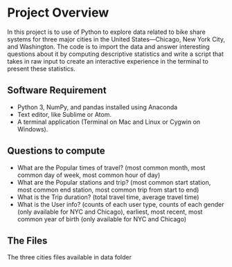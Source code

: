 # Project Overview
In this project is to use of Python to explore data related to bike share systems for three major cities in the United States—Chicago, New York City, and Washington. The code is to import the data and answer interesting questions about it by computing descriptive statistics and write a script that takes in raw input to create an interactive experience in the terminal to present these statistics.
## Software Requirement 
- Python 3, NumPy, and pandas installed using Anaconda
- Text editor, like Sublime or Atom.
- A terminal application (Terminal on Mac and Linux or Cygwin on Windows).
## Questions to compute
- What are the Popular times of travel? (most common month, most common day of week, most common hour of day)
- What are the Popular stations and trip? (most common start station, most common end station, most common trip from start to end)
- What is the Trip duration? (total travel time, average travel time)
- What is the User info? (counts of each user type, counts of each gender (only available for NYC and Chicago), earliest, most recent, most common year of birth (only available for NYC and Chicago)
## The Files
The three cities files available in data folder
